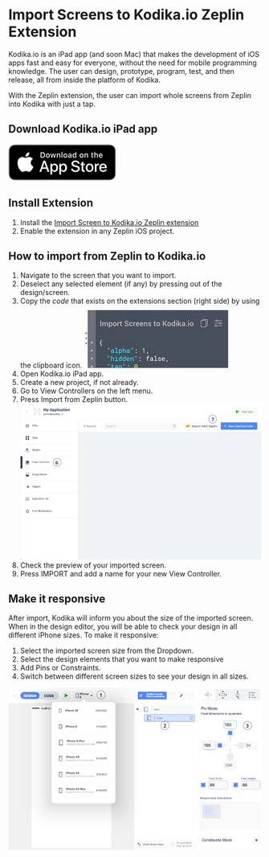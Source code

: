 # Import Screens to Kodika.io Zeplin Extension
Kodika.io is an iPad app (and soon Mac) that makes the development of iOS apps fast and easy for everyone, without the need for mobile programming knowledge. The user can design, prototype, program, test, and then release, all from inside the platform of Kodika.

With the Zeplin extension, the user can import whole screens from Zeplin into Kodika with just a tap.

## Download Kodika.io iPad app
[![Download on the App Store](https://github.com/kodika/ImportScreensToZeplin-Readme/raw/master/Images/download_appstore.png)](https://l.kodika.io/UL79R12iTZ)

## Install Extension
 1. Install the [Import Screen to Kodika.io Zeplin extension](https://extensions.zeplin.io/kodika/Kodika.io-Zeplin-Extension)
 2. Enable the extension in any Zeplin iOS project.

## How to import from Zeplin to Kodika.io
 1. Navigate to the screen that you want to import.
 2. Deselect any selected element (if any) by pressing out of the design/screen.
 3. Copy the *code* that exists on the extensions section (right side) by using the clipboard icon.
![Copy](https://github.com/kodika/ImportScreensToZeplin-Readme/raw/master/Images/zeplin_copy.png)
 4. Open Kodika.io iPad app. 
 5. Create a new project, if not already.
 6. Go to View Controllers on the left menu.
 7. Press Import from Zeplin button.
![View Controller Import](https://github.com/kodika/ImportScreensToZeplin-Readme/raw/master/Images/ViewControllerImport.png)
 8. Check the preview of your imported screen.
 9. Press IMPORT and add a name for your new View Controller.
 
## Make it responsive
After import, Kodika will inform you about the size of the imported screen.
When in the design editor, you will be able to check your design in all different iPhone sizes. 
To make it responsive:
1. Select the imported screen size from the Dropdown.
2. Select the design elements that you want to make responsive 
3. Add Pins or Constraints.
4. Switch between different screen sizes to see your design in all sizes.

![Responsive](https://github.com/kodika/ImportScreensToZeplin-Readme/raw/master/Images/Responsive.png)